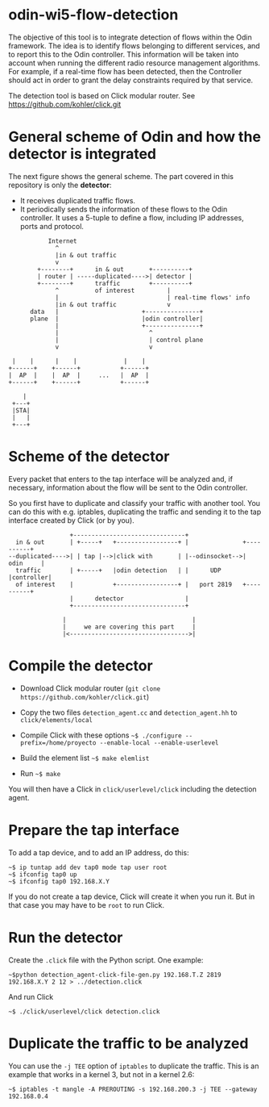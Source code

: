 # odin-wi5-flow-detection

The objective of this tool is to integrate detection of flows within the Odin framework. The idea is to identify flows belonging to different services, and to report this to the Odin controller. This information will be taken into account when running the different radio resource management algorithms. For example, if a real-time flow has been detected, then the Controller should act in order to grant the delay constraints required by that service.

The detection tool is based on Click modular router. See https://github.com/kohler/click.git

General scheme of Odin and how the detector is integrated
=========================================================

The next figure shows the general scheme. The part covered in this repository is only the **detector**:
- It receives duplicated traffic flows.
- It periodically sends the information of these flows to the Odin controller. It uses a 5-tuple to define a flow, including IP addresses, ports and protocol.

```
           Internet
             ^
             |in & out traffic
             v
        +--------+      in & out       +----------+
        | router | -----duplicated---->| detector |
        +--------+      traffic        +----------+
             ^          of interest         |
             |                              | real-time flows' info
             |in & out traffic              v
      data   |                       +---------------+
      plane  |                       |odin controller|
             |                       +---------------+
             |                         ^
             |                         | control plane
             v                         v

 |    |      |    |             |    |
+------+    +------+           +------+    
|  AP  |    |  AP  |     ...   |  AP  |
+------+    +------+           +------+

    |
 +---+
 |STA|
 |   |
 +---+
```

Scheme of the detector
======================
Every packet that enters to the tap interface will be analyzed and, if necessary, information about the flow will be sent to the Odin controller.

So you first have to duplicate and classify your traffic with another tool. You can do this with e.g. iptables, duplicating the traffic and sending it to the tap interface created by Click (or by you).

```
                 +-------------------------------+
  in & out       | +-----+   +-----------------+ |               +----------+
--duplicated---->| | tap |-->|click with       | |--odinsocket-->| odin     |
  traffic        | +-----+   |odin detection   | |      UDP      |controller|
  of interest    |           +-----------------+ |   port 2819   +----------+
                 |      detector                 |
                 +-------------------------------+
                 
               |                                   |
               |     we are covering this part     |
               |<--------------------------------->|
```

Compile the detector
====================

- Download Click modular router (`git clone https://github.com/kohler/click.git`)
- Copy the two files `detection_agent.cc` and `detection_agent.hh` to `click/elements/local`
- Compile Click with these options
    `~$ ./configure --prefix=/home/proyecto --enable-local --enable-userlevel`

- Build the element list
    `~$ make elemlist`

- Run `~$ make`

You will then have a Click in `click/userlevel/click` including the detection agent.

Prepare the tap interface
=========================

To add a tap device, and to add an IP address, do this:

    ~$ ip tuntap add dev tap0 mode tap user root
    ~$ ifconfig tap0 up
    ~$ ifconfig tap0 192.168.X.Y

If you do not create a tap device, Click will create it when you run it. But in that case you may have to be `root` to run Click.

Run the detector
================

Create the `.click` file with the Python script. One example:

    ~$python detection_agent-click-file-gen.py 192.168.T.Z 2819 192.168.X.Y 2 12 > ../detection.click

And run Click

    ~$ ./click/userlevel/click detection.click

Duplicate the traffic to be analyzed
====================================

You can use the `-j TEE` option of `iptables` to duplicate the traffic. This is an example that works in a kernel 3, but not in a kernel 2.6:

    ~$ iptables -t mangle -A PREROUTING -s 192.168.200.3 -j TEE --gateway 192.168.0.4
